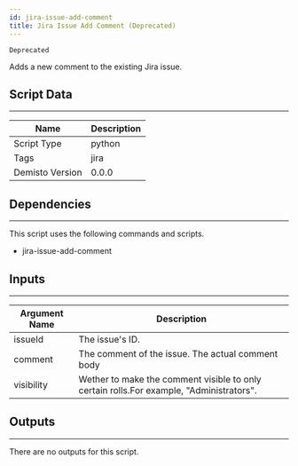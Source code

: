 ```yaml
---
id: jira-issue-add-comment
title: Jira Issue Add Comment (Deprecated)
---
```


`Deprecated`

Adds a new comment to the existing Jira issue.

## Script Data
---

| **Name** | **Description** |
| --- | --- |
| Script Type | python |
| Tags | jira |
| Demisto Version | 0.0.0 |

## Dependencies
---
This script uses the following commands and scripts.
* jira-issue-add-comment

## Inputs
---

| **Argument Name** | **Description** |
| --- | --- |
| issueId | The issue's ID. |
| comment | The comment of the issue. The actual comment body |
| visibility | Wether to make the comment visible to only certain rolls.For example, "Administrators". |

## Outputs
---
There are no outputs for this script.
